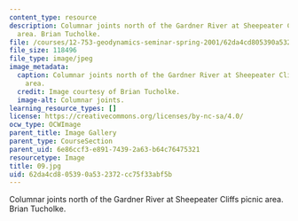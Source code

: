 ```yaml
---
content_type: resource
description: Columnar joints north of the Gardner River at Sheepeater Cliffs picnic
  area. Brian Tucholke.
file: /courses/12-753-geodynamics-seminar-spring-2001/62da4cd805390a532372cc75f33abf5b_09.jpg
file_size: 118496
file_type: image/jpeg
image_metadata:
  caption: Columnar joints north of the Gardner River at Sheepeater Cliffs picnic
    area.
  credit: Image courtesy of Brian Tucholke.
  image-alt: Columnar joints.
learning_resource_types: []
license: https://creativecommons.org/licenses/by-nc-sa/4.0/
ocw_type: OCWImage
parent_title: Image Gallery
parent_type: CourseSection
parent_uid: 6e86ccf3-e891-7439-2a63-b64c76475321
resourcetype: Image
title: 09.jpg
uid: 62da4cd8-0539-0a53-2372-cc75f33abf5b
---
```

Columnar joints north of the Gardner River at Sheepeater Cliffs picnic area. Brian Tucholke.